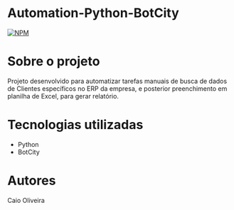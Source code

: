 # Automation-Python-BotCity
[![NPM](https://img.shields.io/npm/l/react)](https://github.com/caio01/Automation-Python-BotCity/blob/master/LICENSE)

# Sobre o projeto
Projeto desenvolvido para automatizar tarefas manuais de busca de dados de Clientes específicos no ERP da empresa, e posterior preenchimento em planilha de Excel, para gerar relatório.

# Tecnologias utilizadas
- Python
- BotCity

# Autores

Caio Oliveira
